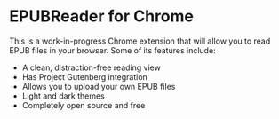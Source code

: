 # EPUBReader for Chrome

This is a work-in-progress Chrome extension that will allow you to read EPUB files in your browser. Some of its features include:

* A clean, distraction-free reading view
* Has Project Gutenberg integration
* Allows you to upload your own EPUB files
* Light and dark themes
* Completely open source and free